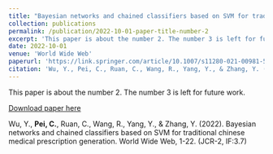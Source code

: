 ```yaml
---
title: "Bayesian networks and chained classifiers based on SVM for traditional chinese medical prescription generation"
collection: publications
permalink: /publication/2022-10-01-paper-title-number-2
excerpt: 'This paper is about the number 2. The number 3 is left for future work.'
date: 2022-10-01
venue: 'World Wide Web'
paperurl: 'https://link.springer.com/article/10.1007/s11280-021-00981-5'
citation: 'Wu, Y., Pei, C., Ruan, C., Wang, R., Yang, Y., & Zhang, Y. (2022). Bayesian networks and chained classifiers based on SVM for traditional chinese medical prescription generation. World Wide Web, 1-22. (JCR-2, IF:3.7)'
---
```

This paper is about the number 2. The number 3 is left for future work.

[Download paper here](https://link.springer.com/article/10.1007/s11280-021-00981-5)

Wu, Y., **Pei, C.**, Ruan, C., Wang, R., Yang, Y., & Zhang, Y. (2022). Bayesian networks and chained classifiers based on SVM for traditional chinese medical prescription generation. World Wide Web, 1-22. (JCR-2, IF:3.7)